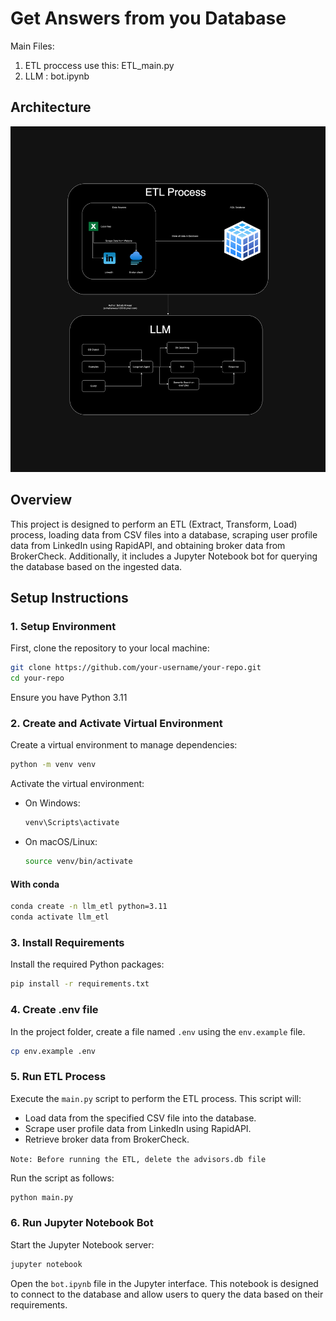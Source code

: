 # Get Answers from you Database

Main Files:
1. ETL proccess use this: ETL_main.py
2. LLM : bot.ipynb


## Architecture

![Image](attachments/ETL_and_LLM.drawio.png)


## Overview

This project is designed to perform an ETL (Extract, Transform, Load) process, loading data from CSV files into a database, scraping user profile data from LinkedIn using RapidAPI, and obtaining broker data from BrokerCheck. Additionally, it includes a Jupyter Notebook bot for querying the database based on the ingested data.

## Setup Instructions

### 1. Setup Environment

First, clone the repository to your local machine:

```bash
git clone https://github.com/your-username/your-repo.git
cd your-repo
```

Ensure you have Python 3.11

### 2. Create and Activate Virtual Environment

Create a virtual environment to manage dependencies:

```bash
python -m venv venv
```

Activate the virtual environment:

- On Windows:

  ```bash
  venv\Scripts\activate
  ```

- On macOS/Linux:

  ```bash
  source venv/bin/activate
  ```
#### With conda

```bash
conda create -n llm_etl python=3.11
conda activate llm_etl
```


### 3. Install Requirements

Install the required Python packages:

```bash
pip install -r requirements.txt
```

### 4. Create .env file

In the project folder, create a file named `.env` using the `env.example` file.

```bash
cp env.example .env
```

### 5. Run ETL Process

Execute the `main.py` script to perform the ETL process. This script will:

- Load data from the specified CSV file into the database.
- Scrape user profile data from LinkedIn using RapidAPI.
- Retrieve broker data from BrokerCheck.

`Note: Before running the ETL, delete the advisors.db file`

Run the script as follows:

```bash
python main.py
```

### 6. Run Jupyter Notebook Bot

Start the Jupyter Notebook server:

```bash
jupyter notebook
```

Open the `bot.ipynb` file in the Jupyter interface. This notebook is designed to connect to the database and allow users to query the data based on their requirements.